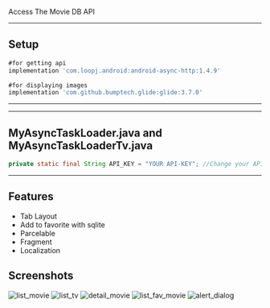 Access The Movie DB API

---
## Setup
```gradle
#for getting api
implementation 'com.loopj.android:android-async-http:1.4.9'

#for displaying images
implementation 'com.github.bumptech.glide:glide:3.7.0'
```
---

---
## MyAsyncTaskLoader.java and MyAsyncTaskLoaderTv.java
```java
private static final String API_KEY = "YOUR API-KEY"; //Change your API KEY here
```
---

## Features
- Tab Layout
- Add to favorite with sqlite
- Parcelable
- Fragment
- Localization 

## Screenshots
![list_movie](/Screenshots/list_movie.jpeg)
![list_tv](/Screenshots/list_tv.jpeg)
![detail_movie](/Screenshots/detail_movie.jpeg)
![list_fav_movie](/Screenshots/list_fav_movie.jpeg)
![alert_dialog](/Screenshots/alert_dialog.jpeg)
